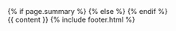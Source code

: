 <!DOCTYPE html>
<html lang="en-US">
    <head>
        <meta charset="utf-8">
        <meta name="viewport" content="width=device-width, initial-scale=1.0">
        <title>{% if page.title %}{{ page.title | append: " - Kian Faizi"}}{% else %}{{ site.title }}{% endif %}</title>
        <!-- custom css -->
        <link rel="stylesheet" type="text/css" href="/assets/styles.css">
        <!-- fonts -->
        <link href="https://fonts.googleapis.com/css2?family=Source+Sans+Pro:ital,wght@0,300;0,400;0,600;1,300;1,400;1,600&display=swap" rel="stylesheet">
        <link href="https://fonts.googleapis.com/css2?family=Inconsolata:wght@300;400&display=swap" rel="stylesheet">
        <meta name="author" content="Kian Faizi">
        <!-- open graph -->
        <meta name="title" property="og:title" content="{{ page.title }}">
        <meta property="og:type" content="website">
        <meta property="og:url" content="{{ page.url | prepend: site.url }}">
        <!-- twitter cards -->
        <meta name="twitter:site" content="@kianfaizi">
        <meta name="twitter:creator" content="@kianfaizi">
        <meta name="twitter:title" content="{{ page.title }}">
        <!-- descriptions -->
        {% if page.summary %}
        <meta name="description" property="og:description" content="{{ page.summary }}">
        <meta name="twitter:description" content="{{ page.summary }}">
        {% else %}
        <meta name="description" property="og:description" content="{{ site.description }}">
        <meta name="twitter:description" content="{{ site.description }}">
        {% endif %}
        <!-- favicon, etc -->
        <link rel="apple-touch-icon" sizes="180x180" href="/apple-touch-icon.png">
        <link rel="icon" type="image/png" sizes="32x32" href="/favicon-32x32.png">
        <link rel="icon" type="image/png" sizes="16x16" href="/favicon-16x16.png">
        <link rel="manifest" href="/site.webmanifest">
        <link rel="mask-icon" href="/safari-pinned-tab.svg" color="#575757">
        <meta name="msapplication-TileColor" content="#2b5797">
        <meta name="theme-color" content="#ffffff">
        <!-- privacy-conscious analytics -->
        <script data-goatcounter="https://kian.goatcounter.com/count" async src="//gc.zgo.at/count.js"></script>
    </head>
    <body>
        <div class="content-container">
            {{ content }}
            {% include footer.html %}
        </div>
    </body>
</html>
